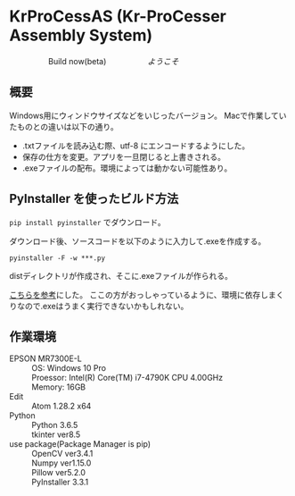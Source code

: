# KrProCessAS (Kr-ProCesser Assembly System)
　　　　　Build now(beta)
　　　　　*ようこそ*

## 概要
Windows用にウィンドウサイズなどをいじったバージョン。
Macで作業していたものとの違いは以下の通り。

- .txtファイルを読み込む際、utf-8 にエンコードするようにした。
- 保存の仕方を変更。アプリを一旦閉じると上書きされる。
- .exeファイルの配布。環境によっては動かない可能性あり。

## PyInstaller を使ったビルド方法
`pip install pyinstaller` でダウンロード。  

ダウンロード後、ソースコードを以下のように入力して.exeを作成する。  

`pyinstaller -F -w ***.py`

distディレクトリが作成され、そこに.exeファイルが作られる。

[こちらを参考](www.edosha.hatenablog.jp/entry/2017/05/11/121204)にした。
ここの方がおっしゃっているように、環境に依存しまくりなので.exeはうまく実行できないかもしれない。

## 作業環境
<dl>
  <dt>EPSON MR7300E-L</dt>
  <dd>OS: Windows 10 Pro</dd>
  <dd>Proessor: Intel(R) Core(TM) i7-4790K CPU 4.00GHz</dd>
  <dd>Memory: 16GB</dd>
  <dt>Edit</dt>
  <dd>Atom 1.28.2 x64</dd>
  <dt>Python</dt>
  <dd>Python 3.6.5</dd>
  <dd>tkinter ver8.5</dd>
  <dt>use package(Package Manager is pip)</dt>
  <dd>OpenCV ver3.4.1</dd>
  <dd>Numpy ver1.15.0</dd>
  <dd>Pillow ver5.2.0</dd>
  <dd>PyInstaller 3.3.1</dd>
</dl> 